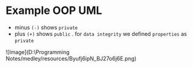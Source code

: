 # Example OOP UML
- minus `(-)` shows `private`
- plus `(+)` shows `public` .
for `data integrity` we defined `properties` as `private`

![Image](D:\Programming Notes/medley/resources/Byufj6ipN_BJ27o6j6E.png)

